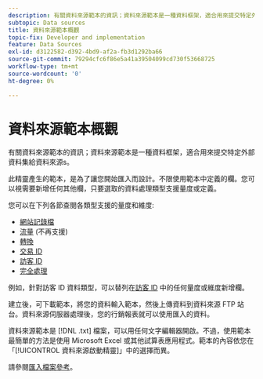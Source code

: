 ```yaml
---
description: 有關資料來源範本的資訊；資料來源範本是一種資料框架，適合用來提交特定外部資料集給資料來源s。
subtopic: Data sources
title: 資料來源範本概觀
topic-fix: Developer and implementation
feature: Data Sources
exl-id: d3122582-d392-4bd9-af2a-fb3d1292ba66
source-git-commit: 79294cfc6f86e5a41a39504099cd730f53668725
workflow-type: tm+mt
source-wordcount: '0'
ht-degree: 0%

---
```


# 資料來源範本概觀

有關資料來源範本的資訊；資料來源範本是一種資料框架，適合用來提交特定外部資料集給資料來源s。

此精靈產生的範本，是為了讓您開始匯入而設計。不限使用範本中定義的欄。您可以視需要新增任何其他欄，只要選取的資料處理類型支援量度或定義。

您可以在下列各節查閱各類型支援的量度和維度: 

* [網站記錄檔](/help/import/c-data-sources/c-datasrc-types/datasrc-web-log.md)
* [流量](/help/import/c-data-sources/c-datasrc-types/datasrc-traffic.md) (不再支援)
* [轉換](/help/import/c-data-sources/c-datasrc-types/datasrc-conversion.md)
* [交易 ID](/help/import/c-data-sources/c-datasrc-types/datasrc-transactionid.md)
* [訪客 ID](/help/import/c-data-sources/c-datasrc-types/datasrc-visitorid.md)
* [完全處理](/help/import/c-data-sources/c-datasrc-types/datasrc-full-processing.md)

例如，針對訪客 ID 資料類型，可以替列在[訪客 ID](/help/import/c-data-sources/c-datasrc-types/datasrc-visitorid.md) 中的任何量度或維度新增欄。

建立後，可下載範本，將您的資料輸入範本，然後上傳資料到資料來源 FTP 站台。資料來源伺服器處理後，您的行銷報表就可以使用匯入的資料。

資料來源範本是 [!DNL .txt] 檔案，可以用任何文字編輯器開啟。不過，使用範本最簡單的方法是使用 Microsoft Excel 或其他試算表應用程式。範本的內容依您在「[!UICONTROL 資料來源啟動精靈]」中的選擇而異。

請參閱[匯入檔案參考](/help/import/c-data-sources/datasrc-template/datasrc-import-file-reference.md)。
